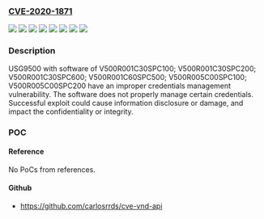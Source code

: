 ### [CVE-2020-1871](https://cve.mitre.org/cgi-bin/cvename.cgi?name=CVE-2020-1871)
![](https://img.shields.io/static/v1?label=Product&message=USG9500&color=blue)
![](https://img.shields.io/static/v1?label=Version&message=V500R001C30SPC100%20&color=brightgreen)
![](https://img.shields.io/static/v1?label=Version&message=V500R001C30SPC200%20&color=brightgreen)
![](https://img.shields.io/static/v1?label=Version&message=V500R001C30SPC600%20&color=brightgreen)
![](https://img.shields.io/static/v1?label=Version&message=V500R001C60SPC500%20&color=brightgreen)
![](https://img.shields.io/static/v1?label=Version&message=V500R005C00SPC100%20&color=brightgreen)
![](https://img.shields.io/static/v1?label=Version&message=V500R005C00SPC200%20&color=brightgreen)
![](https://img.shields.io/static/v1?label=Vulnerability&message=Improper%20Credentials%20Management&color=brightgreen)

### Description

USG9500 with software of V500R001C30SPC100; V500R001C30SPC200; V500R001C30SPC600; V500R001C60SPC500; V500R005C00SPC100; V500R005C00SPC200 have an improper credentials management vulnerability. The software does not properly manage certain credentials. Successful exploit could cause information disclosure or damage, and impact the confidentiality or integrity.

### POC

#### Reference
No PoCs from references.

#### Github
- https://github.com/carlosrrds/cve-vnd-api

